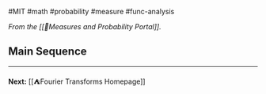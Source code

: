 #MIT #math #probability #measure #func-analysis

*From the [[📏Measures and Probability Portal]].*

## Main Sequence


---

**Next:** [[⛺Fourier Transforms Homepage]]
